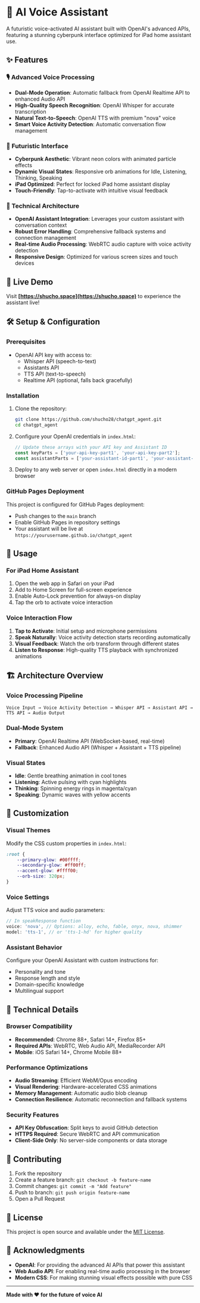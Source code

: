 # 🤖 AI Voice Assistant

A futuristic voice-activated AI assistant built with OpenAI's advanced APIs, featuring a stunning cyberpunk interface optimized for iPad home assistant use.

## ✨ Features

### 🎙️ Advanced Voice Processing
- **Dual-Mode Operation**: Automatic fallback from OpenAI Realtime API to enhanced Audio API
- **High-Quality Speech Recognition**: OpenAI Whisper for accurate transcription
- **Natural Text-to-Speech**: OpenAI TTS with premium "nova" voice
- **Smart Voice Activity Detection**: Automatic conversation flow management

### 🎨 Futuristic Interface
- **Cyberpunk Aesthetic**: Vibrant neon colors with animated particle effects
- **Dynamic Visual States**: Responsive orb animations for Idle, Listening, Thinking, Speaking
- **iPad Optimized**: Perfect for locked iPad home assistant display
- **Touch-Friendly**: Tap-to-activate with intuitive visual feedback

### 🔧 Technical Architecture
- **OpenAI Assistant Integration**: Leverages your custom assistant with conversation context
- **Robust Error Handling**: Comprehensive fallback systems and connection management
- **Real-time Audio Processing**: WebRTC audio capture with voice activity detection
- **Responsive Design**: Optimized for various screen sizes and touch devices

## 🚀 Live Demo

Visit **[https://shucho.space](https://shucho.space)** to experience the assistant live!

## 🛠️ Setup & Configuration

### Prerequisites
- OpenAI API key with access to:
  - Whisper API (speech-to-text)
  - Assistants API 
  - TTS API (text-to-speech)
  - Realtime API (optional, falls back gracefully)

### Installation
1. Clone the repository:
   ```bash
   git clone https://github.com/shucho28/chatgpt_agent.git
   cd chatgpt_agent
   ```

2. Configure your OpenAI credentials in `index.html`:
   ```javascript
   // Update these arrays with your API key and Assistant ID
   const keyParts = ['your-api-key-part1', 'your-api-key-part2'];
   const assistantParts = ['your-assistant-id-part1', 'your-assistant-id-part2'];
   ```

3. Deploy to any web server or open `index.html` directly in a modern browser

### GitHub Pages Deployment
This project is configured for GitHub Pages deployment:
- Push changes to the `main` branch
- Enable GitHub Pages in repository settings
- Your assistant will be live at `https://yourusername.github.io/chatgpt_agent`

## 🎯 Usage

### For iPad Home Assistant
1. Open the web app in Safari on your iPad
2. Add to Home Screen for full-screen experience
3. Enable Auto-Lock prevention for always-on display
4. Tap the orb to activate voice interaction

### Voice Interaction Flow
1. **Tap to Activate**: Initial setup and microphone permissions
2. **Speak Naturally**: Voice activity detection starts recording automatically
3. **Visual Feedback**: Watch the orb transform through different states
4. **Listen to Response**: High-quality TTS playback with synchronized animations

## 🏗️ Architecture Overview

### Voice Processing Pipeline
```
Voice Input → Voice Activity Detection → Whisper API → Assistant API → TTS API → Audio Output
```

### Dual-Mode System
- **Primary**: OpenAI Realtime API (WebSocket-based, real-time)
- **Fallback**: Enhanced Audio API (Whisper + Assistant + TTS pipeline)

### Visual States
- **Idle**: Gentle breathing animation in cool tones
- **Listening**: Active pulsing with cyan highlights  
- **Thinking**: Spinning energy rings in magenta/cyan
- **Speaking**: Dynamic waves with yellow accents

## 🎨 Customization

### Visual Themes
Modify the CSS custom properties in `index.html`:
```css
:root {
    --primary-glow: #00ffff;
    --secondary-glow: #ff00ff;
    --accent-glow: #ffff00;
    --orb-size: 320px;
}
```

### Voice Settings
Adjust TTS voice and audio parameters:
```javascript
// In speakResponse function
voice: 'nova', // Options: alloy, echo, fable, onyx, nova, shimmer
model: 'tts-1', // or 'tts-1-hd' for higher quality
```

### Assistant Behavior
Configure your OpenAI Assistant with custom instructions for:
- Personality and tone
- Response length and style
- Domain-specific knowledge
- Multilingual support

## 🔧 Technical Details

### Browser Compatibility
- **Recommended**: Chrome 88+, Safari 14+, Firefox 85+
- **Required APIs**: WebRTC, Web Audio API, MediaRecorder API
- **Mobile**: iOS Safari 14+, Chrome Mobile 88+

### Performance Optimizations
- **Audio Streaming**: Efficient WebM/Opus encoding
- **Visual Rendering**: Hardware-accelerated CSS animations
- **Memory Management**: Automatic audio blob cleanup
- **Connection Resilience**: Automatic reconnection and fallback systems

### Security Features
- **API Key Obfuscation**: Split keys to avoid GitHub detection
- **HTTPS Required**: Secure WebRTC and API communication
- **Client-Side Only**: No server-side components or data storage

## 🤝 Contributing

1. Fork the repository
2. Create a feature branch: `git checkout -b feature-name`
3. Commit changes: `git commit -m "Add feature"`
4. Push to branch: `git push origin feature-name`
5. Open a Pull Request

## 📄 License

This project is open source and available under the [MIT License](LICENSE).

## 🙏 Acknowledgments

- **OpenAI**: For providing the advanced AI APIs that power this assistant
- **Web Audio API**: For enabling real-time audio processing in the browser
- **Modern CSS**: For making stunning visual effects possible with pure CSS

---

**Made with ❤️ for the future of voice AI**
